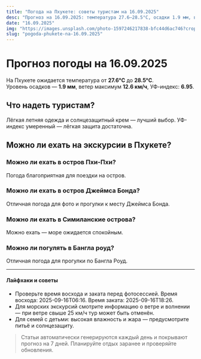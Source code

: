 ```yaml
---
title: "Погода на Пхукете: советы туристам на 16.09.2025"
desc: "Прогноз на 16.09.2025: температура 27.6–28.5°C, осадки 1.9 мм, ветер 12.6 км/ч. Советы туристам и рекомендации по экскурсиям."
date: "16.09.2025"
img: "https://images.unsplash.com/photo-1597246217838-bfc44d6ac746?crop=entropy&cs=tinysrgb&fit=max&fm=jpg&ixid=M3w4MDE4MDZ8MHwxfHJhbmRvbXx8fHx8fHx8fDE3NTc2ODU3MTJ8&ixlib=rb-4.1.0&q=80&w=400"
slug: "pogoda-phukete-na-16.09.2025"
---
```


# Прогноз погоды на 16.09.2025

На Пхукете ожидается температура от **27.6°C** до **28.5°C**.  
Уровень осадков — **1.9 мм**, ветер максимум **12.6 км/ч**, УФ-индекс: **6.95**.

## Что надеть туристам?
Лёгкая летняя одежда и солнцезащитный крем — лучший выбор.
УФ-индекс умеренный — лёгкая защита достаточна.

## Можно ли ехать на экскурсии в Пхукете?

### Можно ли ехать в остров Пхи-Пхи?
Погода благоприятная для поездки на остров.

### Можно ли ехать в остров Джеймса Бонда?
Отличная погода для фото и прогулки к месту Джеймса Бонда.

### Можно ли ехать в Симиланские острова?
Можно ехать — море ожидается спокойным.

### Можно ли погулять в Бангла роуд?
Отличная погода для прогулки по Бангла Роуд.

---

#### Лайфхаки и советы
- Проверьте время восхода и заката перед фотосессией. Время восхода: 2025-09-16T06:16. Время заката: 2025-09-16T18:26.  
- Для морских экскурсий смотрите информацию о ветре и волнении — при ветре свыше 25 км/ч тур может быть отменён.  
- Для семей с детьми: высокая влажность и жара — предусмотрите питьё и солнцезащиту.

> Статьи автоматически генерируются каждый день и покрывают прогноз на 7 дней. Планируйте отдых заранее и проверяйте обновления.


